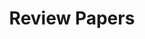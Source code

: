 ---
layout: category
title: Review Papers
permalink: /ReviewPapers/
show_sidebar: false
menubar: menu
---